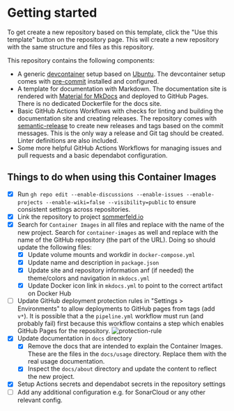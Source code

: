 # Getting started

To get create a new repository based on this template, click the "Use this template" button on the repository page. This will create a new repository with the same structure and files as this repository.

This repository contains the following components:

- A generic [devcontainer](https://code.visualstudio.com/docs/devcontainers/containers) setup based on [Ubuntu](https://hub.docker.com/r/microsoft/devcontainers-base). The devcontainer setup comes with [pre-commit](https://pre-commit.com) installed and configured.
- A template for documentation with Markdown. The documentation site is rendered with [Material for MkDocs](https://squidfunk.github.io/mkdocs-material) and deployed to GitHub Pages. There is no dedicated Dockerfile for the docs site.
- Basic GitHub Actions Workflows with checks for linting and building the documentation site and creating releases. The repository comes with [semantic-release](https://github.com/semantic-release/semantic-release) to create new releases and tags based on the commit messages. This is the only way a release and Git tag should be created. Linter definitions are also included.
- Some more helpful GitHub Actions Workflows for managing issues and pull requests and a basic dependabot configuration.

## Things to do when using this Container Images
- [x] Run `gh repo edit --enable-discussions --enable-issues --enable-projects --enable-wiki=false --visibility=public` to ensure consistent settings across repositories.
- [x] Link the repository to project [sommerfeld.io](https://github.com/orgs/sommerfeld-io/projects/1)
- [x] Search for `Container Images` in all files and replace with the name of the new project. Search for `container-images` as well and replace with the name of the GitHub repository (the part of the URL). Doing so should update the following files:
    - [x] Update volume mounts and workdir in `docker-compose.yml`
    - [x] Update name and description in `package.json`
    - [x] Update site and repository information anf (if needed) the theme/colors and navigation in `mkdocs.yml`
    - [x] Update Docker icon link in `mkdocs.yml` to point to the correct artifact on Docker Hub
- [ ] Update GitHub deployment protection rules in "Settings > Environments" to allow deployments to GitHub pages from tags (add `v*`). It is possible that a the `pipeline.yml` workflow must run (and probably fail) first because this workflow contains a step which enables GitHub Pages for the repository.
  ![protection-rule](_assets/github-pages-environment-protection.png)
- [x] Update documentation in `docs` directory
    - [x] Remove the docs that are intended to explain the Container Images. These are the files in the `docs/usage` directory. Replace them with the real usage documentation.
    - [x] Inspect the `docs/about` directory and update the content to reflect the new project.
- [x] Setup Actions secrets and dependabot secrets in the repository settings
- [ ] Add any additional configuration e.g. for SonarCloud or any other relevant config.
